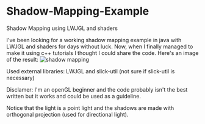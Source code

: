 Shadow-Mapping-Example
======================

Shadow Mapping using LWJGL and shaders

I've been looking for a working shadow mapping example in java with LWJGL and shaders for days without luck. Now, when I finally managed to make it using c++ tutorials I thought I could share the code. Here's an image of the result:
![shadow mapping](https://raw.githubusercontent.com/loth0/Shadow-Mapping-Example/master/shadow-example.png)

Used external libraries: LWJGL and slick-util (not sure if slick-util is necessary)

Disclamer: I'm an openGL beginner and the code probably isn't the best written but it works and could be used as a guideline.

Notice that the light is a point light and the shadows are made with orthogonal projection (used for directional light).


